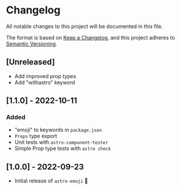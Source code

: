# Changelog

All notable changes to this project will be documented in this file.

The format is based on [Keep a Changelog](https://keepachangelog.com/en/1.0.0/),
and this project adheres to [Semantic Versioning](https://semver.org/spec/v2.0.0.html).

## [Unreleased]

- Add improved prop types
- Add "withastro" keyword

## [1.1.0] - 2022-10-11

### Added

- "emoji" to keywords in `package.json`
- `Props` type export
- Unit tests with `astro-component-tester`
- Simple Prop type tests with `astro check`

## [1.0.0] - 2022-09-23

- Initial release of `astro-emoji` 🎉
